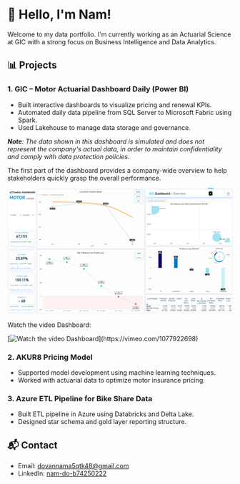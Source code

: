 # 👋 Hello, I'm Nam!
Welcome to my data portfolio. I'm currently working as an Actuarial Science at GIC with a strong focus on Business Intelligence and Data Analytics.

## 📊 Projects

### 1. GIC – Motor Actuarial Dashboard Daily (Power BI)
- Built interactive dashboards to visualize pricing and renewal KPIs.
- Automated daily data pipeline from SQL Server to Microsoft Fabric using Spark.
- Used Lakehouse to manage data storage and governance.
  
_**Note**: The data shown in this dashboard is simulated and does not represent the company's actual data, in order to maintain confidentiality and comply with data protection policies._

The first part of the dashboard provides a company-wide overview to help stakeholders quickly grasp the overall performance.

![Dashboard Screenshot](images/GIC_dashboard_MT.png)

Watch the video Dashboard:

[![Watch the video Dashboard]([https://i.imgur.com/UH3IPXw.png](https://www.google.com/imgres?q=thumbnail%20powerBI&imgurl=https%3A%2F%2Fcdn.prod.website-files.com%2F637f753add28acfe05c0856a%2F64b55ad935f2120f400376e5_Power-BI-Logo-1200x675-1.webp&imgrefurl=https%3A%2F%2Fwww.datadice.io%2Fen%2Fblog%2F3-ways-to-keep-your-power-bi-file-under-1-gb&docid=ogOD3XG6EzNCVM&tbnid=0HxxxhS3prUSuM&vet=12ahUKEwiu9J6JjO6MAxUZwzgGHWMuIvoQM3oECHMQAA..i&w=1200&h=675&hcb=2&ved=2ahUKEwiu9J6JjO6MAxUZwzgGHWMuIvoQM3oECHMQAA))](https://vimeo.com/1077922698)

### 2. AKUR8 Pricing Model
- Supported model development using machine learning techniques.
- Worked with actuarial data to optimize motor insurance pricing.

### 3. Azure ETL Pipeline for Bike Share Data
- Built ETL pipeline in Azure using Databricks and Delta Lake.
- Designed star schema and gold layer reporting structure.

## 📬 Contact
- Email: dovannama5qtk48@gmail.com
- LinkedIn: [nam-do-b74250222](https://www.linkedin.com/in/nam-do-b74250222/)
